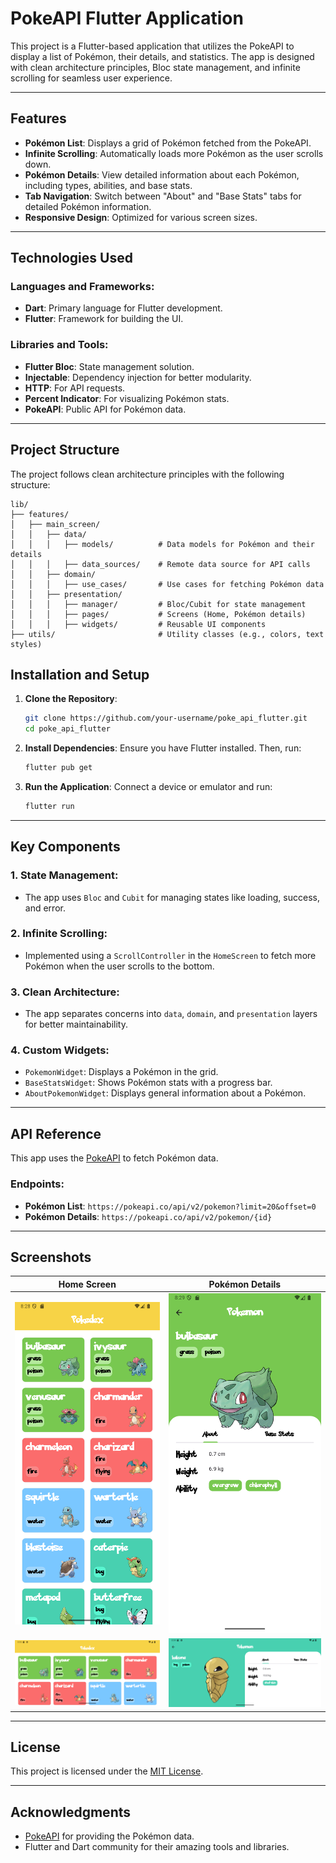  
# PokeAPI Flutter Application

This project is a Flutter-based application that utilizes the PokeAPI to display a list of Pokémon, their details, and statistics. The app is designed with clean architecture principles, Bloc state management, and infinite scrolling for seamless user experience.

---

## Features

- **Pokémon List**: Displays a grid of Pokémon fetched from the PokeAPI.
- **Infinite Scrolling**: Automatically loads more Pokémon as the user scrolls down.
- **Pokémon Details**: View detailed information about each Pokémon, including types, abilities, and base stats.
- **Tab Navigation**: Switch between "About" and "Base Stats" tabs for detailed Pokémon information.
- **Responsive Design**: Optimized for various screen sizes.

---

## Technologies Used

### Languages and Frameworks:
- **Dart**: Primary language for Flutter development.
- **Flutter**: Framework for building the UI. 

### Libraries and Tools:
- **Flutter Bloc**: State management solution.
- **Injectable**: Dependency injection for better modularity.
- **HTTP**: For API requests.
- **Percent Indicator**: For visualizing Pokémon stats.
- **PokeAPI**: Public API for Pokémon data.

---

## Project Structure

The project follows clean architecture principles with the following structure:
 
```
lib/
├── features/
│   ├── main_screen/
│   │   ├── data/
│   │   │   ├── models/          # Data models for Pokémon and their details
│   │   │   ├── data_sources/    # Remote data source for API calls
│   │   ├── domain/
│   │   │   ├── use_cases/       # Use cases for fetching Pokémon data
│   │   ├── presentation/
│   │   │   ├── manager/         # Bloc/Cubit for state management
│   │   │   ├── pages/           # Screens (Home, Pokémon details)
│   │   │   ├── widgets/         # Reusable UI components
├── utils/                       # Utility classes (e.g., colors, text styles)
```

## Installation and Setup

1. **Clone the Repository**:
   ```bash
   git clone https://github.com/your-username/poke_api_flutter.git
   cd poke_api_flutter
   ```

2. **Install Dependencies**:
   Ensure you have Flutter installed. Then, run:
   ```bash
   flutter pub get
   ```

3. **Run the Application**:
   Connect a device or emulator and run:
   ```bash
   flutter run
   ```

---

## Key Components

### 1. **State Management**:
- The app uses `Bloc` and `Cubit` for managing states like loading, success, and error.

### 2. **Infinite Scrolling**:
- Implemented using a `ScrollController` in the `HomeScreen` to fetch more Pokémon when the user scrolls to the bottom.

### 3. **Clean Architecture**:
- The app separates concerns into `data`, `domain`, and `presentation` layers for better maintainability.

### 4. **Custom Widgets**:
- `PokemonWidget`: Displays a Pokémon in the grid.
- `BaseStatsWidget`: Shows Pokémon stats with a progress bar.
- `AboutPokemonWidget`: Displays general information about a Pokémon.

---

## API Reference

This app uses the [PokeAPI](https://pokeapi.co/) to fetch Pokémon data.

### Endpoints:
- **Pokémon List**: `https://pokeapi.co/api/v2/pokemon?limit=20&offset=0`
- **Pokémon Details**: `https://pokeapi.co/api/v2/pokemon/{id}`

---

## Screenshots

| Home Screen | Pokémon Details |
|-------------|-----------------|
| ![Home](https://github.com/IzraelAA/poke_api/blob/b68fbb6c647200001c6f8e909a6e3141762f05dd/images/home.png) | ![Details](https://github.com/IzraelAA/poke_api/blob/b68fbb6c647200001c6f8e909a6e3141762f05dd/images/detail.png) |
| ![Home](https://github.com/IzraelAA/poke_api/blob/cfab3d6f441028db8685eb1f62d47b4abae66821/images/home_horizontal.png) | ![Details](https://github.com/IzraelAA/poke_api/blob/cfab3d6f441028db8685eb1f62d47b4abae66821/images/detail_horizontal.png) |


---

## License

This project is licensed under the [MIT License](LICENSE).

---

## Acknowledgments

- [PokeAPI](https://pokeapi.co/) for providing the Pokémon data.
- Flutter and Dart community for their amazing tools and libraries.
```
